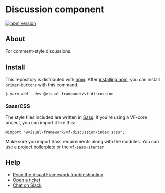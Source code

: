 # Discussion component

[![npm version](https://badge.fury.io/js/%40visual-framework%2Fvf-discussion.svg)](https://badge.fury.io/js/%40visual-framework%2Fvf-discussion)

## About

For comment-style discussions.

## Install

This repository is distributed with [npm](https://www.npmjs.com/). After [installing npm](https://nodejs.org/), you can install `primer-buttons` with this command.

```
$ yarn add --dev @visual-framework/vf-discussion
```

### Sass/CSS

The style files included are written in [Sass](https://sass-lang.com/). If you're using a VF-core project, you can import it like this:

```
@import "@visual-framework/vf-discussion/index.scss";
```

Make sure you import Sass requirements along with the modules. You can use a [project boilerplate](https://stable.visual-framework.dev/building/) or the [`vf-sass-starter`](https://stable.visual-framework.dev/components/vf-sass-starter/)

## Help

- [Read the Visual Framework troubleshooting](https://stable.visual-framework.dev/troubleshooting/)
- [Open a ticket](https://github.com/visual-framework/vf-core/issues)
- [Chat on Slack](https://join.slack.com/t/visual-framework/shared_invite/enQtNDAxNzY0NDg4NTY0LWFhMjEwNGY3ZTk3NWYxNWVjOWQ1ZWE4YjViZmY1YjBkMDQxMTNlNjQ0N2ZiMTQ1ZTZiMGM4NjU5Y2E0MjM3ZGQ)
